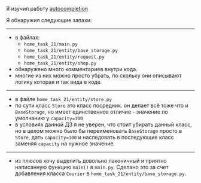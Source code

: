 Я изучил работу [autocompletion](https://github.com/letimvkocmoc/home_task_21.git)

Я обнаружил следующие запахи:
___
- в файлах:
  - `home_task_21/main.py`
  - `home_task_21/entity/base_storage.py`
  - `home_task_21/entity/request.py`
  - `home_task_21/entity/shop.py`
- обнаружено много комментариев внутри кода.
- многие из них можно просто убрать, по скольку они описывают логику которая и так вида в коде.
___
- в файле `home_task_21/entity/store.py`
- по сути класс `Store` это класс посредник. он делает всё тоже что и `BaseStorage`, но имеет единственное отличие - значение по умолчанию у `capacity=100`
- в условиях данной ДЗ я не уверен, что стоит убирать данный класс, но в целом можно было бы переименовать `BaseStorage` просто в `Store`, дать `capacity=100` и наследовать в последующие класс заменяя `capacity` на нужное значение. 
___
- из плюсов хочу выделить довольно лаконичный и приятно написанную функцию `main()` в `main.py`. Сделано это за счет добавления класса `Courier` в `home_task_21/entity/base_storage.py`.
